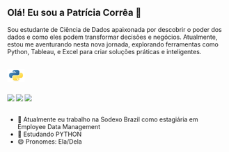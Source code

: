 ## Olá! Eu sou a Patrícia Corrêa 👋


Sou estudante de Ciência de Dados apaixonada por descobrir o poder dos dados e como eles podem transformar decisões e negócios. Atualmente, estou me aventurando nesta nova jornada, explorando ferramentas como Python, Tableau, e Excel para criar soluções práticas e inteligentes.

<div style="display: inline_block"><br>

  <img align="center" alt="Rafa-Python" height="30" width="40" src="https://raw.githubusercontent.com/devicons/devicon/master/icons/python/python-original.svg">
  
<div> 
  
 ##
 
<div> 
  
 <a href="https://discord.gg/wagxzStdcR" target="_blank"><img src="https://img.shields.io/badge/Discord-7289DA?style=for-the-badge&logo=discord&logoColor=white" target="_blank"></a> 
  <a href = "mailto:contatorafaballerini@gmail.com"><img src="https://img.shields.io/badge/-Gmail-%23333?style=for-the-badge&logo=gmail&logoColor=white" target="_blank"></a>
  <a href="https://www.linkedin.com/in/rafaella-ballerini-45875016a" target="_blank"><img src="https://img.shields.io/badge/-LinkedIn-%230077B5?style=for-the-badge&logo=linkedin&logoColor=white" target="_blank"></a> 
  
</div>

##

</div>


- 🔭 Atualmente eu trabalho na Sodexo Brazil como estagiária em Employee Data Management
- 🌱 Estudando PYTHON
- 😄 Pronomes: Ela/Dela

</div>

##

</div>
